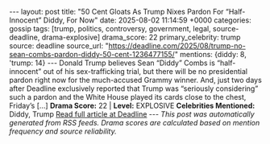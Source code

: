 --- layout: post title: "50 Cent Gloats As Trump Nixes Pardon For “Half-Innocent” Diddy, For Now" date: 2025-08-02 11:14:59 +0000 categories: gossip tags: [trump, politics, controversy, government, legal, source-deadline, drama-explosive] drama_score: 22 primary_celebrity: trump source: deadline source_url: "https://deadline.com/2025/08/trump-no-sean-combs-pardon-diddy-50-cent-1236477155/" mentions: {diddy: 8, 'trump: 14} --- Donald Trump believes Sean “Diddy” Combs is “half-innocent” out of his sex-trafficking trial, but there will be no presidential pardon right now for the much-accused Grammy winner. And, just two days after Deadline exclusively reported that Trump was “seriously considering” such a pardon and the White House played its cards close to the chest, Friday’s […] **Drama Score:** 22 | **Level:** EXPLOSIVE **Celebrities Mentioned:** Diddy, Trump [Read full article at Deadline](https://deadline.com/2025/08/trump-no-sean-combs-pardon-diddy-50-cent-1236477155/) --- *This post was automatically generated from RSS feeds. Drama scores are calculated based on mention frequency and source reliability.*